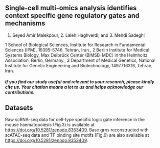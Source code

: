 ## Single-cell multi-omics analysis identifies context specific gene regulatory gates and mechanisms
1. Seyed Amir Malekpour, 2. Laleh Haghverdi, and 3. Mehdi Sadeghi
   
1 School of Biological Sciences, Institute for Research in Fundamental Sciences (IPM), 19395-5746, Tehran, Iran.,
2 Berlin Institute for Medical Systems Biology, Max Delbrück Center (BIMSB-MDC) in the Helmholtz Association, Berlin, Germany.,
3 Department of Medical Genetics, National Institute for Genetic Engineering and Biotechnology, 1497716316, Tehran, Iran.



##### If you find our study useful and relevant to your research, please kindly cite us. Your citation means a lot to us and helps acknowledge our contributions.

## Datasets
Raw scRNA-seq data for cell-type specific logic gate inference in the mouse haematopoiesis (Fig.3) is available at https://doi.org/10.5281/zenodo.8353409.
Base grns reconstructed with scATAC-seq data and TF binding site motifs (Fig.6) are also available at https://doi.org/10.5281/zenodo.8353409.



